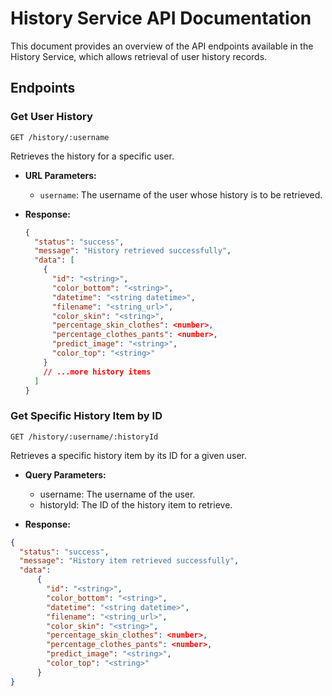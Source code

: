 # History Service API Documentation

This document provides an overview of the API endpoints available in the History Service, which allows retrieval of user history records.

## Endpoints

### Get User History

`GET /history/:username`

Retrieves the history for a specific user.

- **URL Parameters:**
  - `username`: The username of the user whose history is to be retrieved.

- **Response:**

  ```json
  {
    "status": "success",
    "message": "History retrieved successfully",
    "data": [
      {
        "id": "<string>",
        "color_bottom": "<string>",
        "datetime": "<string datetime>",
        "filename": "<string_url>",
        "color_skin": "<string>",
        "percentage_skin_clothes": <number>,
        "percentage_clothes_pants": <number>,
        "predict_image": "<string>",
        "color_top": "<string>"
      }
      // ...more history items
    ]
  }

### Get Specific History Item by ID
`GET /history/:username/:historyId`

Retrieves a specific history item by its ID for a given user.

- **Query Parameters:**
    - username: The username of the user.
    - historyId: The ID of the history item to retrieve.

- **Response:**

```json
{
  "status": "success",
  "message": "History item retrieved successfully",
  "data": 
      {
        "id": "<string>",
        "color_bottom": "<string>",
        "datetime": "<string datetime>",
        "filename": "<string_url>",
        "color_skin": "<string>",
        "percentage_skin_clothes": <number>,
        "percentage_clothes_pants": <number>,
        "predict_image": "<string>",
        "color_top": "<string>"
      }
}

